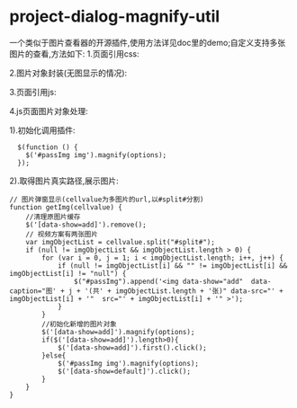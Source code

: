 # project-dialog-magnify-util
一个类似于图片查看器的开源插件,使用方法详见doc里的demo;自定义支持多张图片的查看,方法如下:
1.页面引用css:
    <link rel="stylesheet" href="/magnify/docs/font-awesome-4.7.0/css/font-awesome.min.css" >
    <link rel="stylesheet" href="/magnify/dist/jquery.magnify.min.css">
    <link rel="stylesheet" href="/magnify/docs/css/self-black-theme.css">
	
2.图片对象封装(无图显示的情况):
	<div id="passImg" style="display: none;">
		<img data-show="default" data-caption="暂无图片" data-src="<%=path%>/static/images/notExistImg.jpg"
			 src="<%=path%>/static/images/notExistImg.jpg">
	</div>

3.页面引用js:
    <script src="/magnify/dist/jquery.magnify.js"></script>
    <script src="/magnify/dist/jquery.magnify-chinese.js"></script>
	
4.js页面图片对象处理:

  1).初始化调用插件:
  
	  $(function () {
		$('#passImg img').magnify(options);
	  });
  
  2).取得图片真实路径,展示图片:
  
    // 图片弹窗显示(cellvalue为多图片的url,以#split#分割)
	function getImg(cellvalue) {
		//清理原图片缓存
		$('[data-show=add]').remove();
		// 视频方案有两张图片
		var imgObjectList = cellvalue.split("#split#");
		if (null != imgObjectList && imgObjectList.length > 0) {
			for (var i = 0, j = 1; i < imgObjectList.length; i++, j++) {
				if (null != imgObjectList[i] && "" != imgObjectList[i] && imgObjectList[i] != "null") {
					$("#passImg").append('<img data-show="add"  data-caption="图' + j + '(共' + imgObjectList.length + '张)" data-src="' + imgObjectList[i] + '"  src="' + imgObjectList[i] + '" >');
				}
			}
			//初始化新增的图片对象
			$('[data-show=add]').magnify(options);
			if($('[data-show=add]').length>0){
				$('[data-show=add]').first().click();
			}else{
				$('#passImg img').magnify(options);
				$('[data-show=default]').click();
			}
		}
	}
